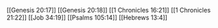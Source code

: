 [[Genesis 20:17]]
[[Genesis 20:18]]
[[1 Chronicles 16:21]]
[[1 Chronicles 21:22]]
[[Job 34:19]]
[[Psalms 105:14]]
[[Hebrews 13:4]]
